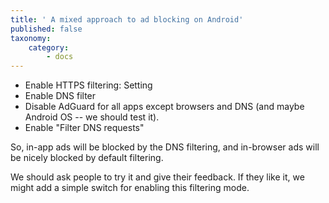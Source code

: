 ```yaml
---
title: ' A mixed approach to ad blocking on Android'
published: false
taxonomy:
    category:
        - docs
---
```


* Enable HTTPS filtering: Setting
* Enable DNS filter
* Disable AdGuard for all apps except browsers and DNS (and maybe Android OS -- we should test it).
* Enable "Filter DNS requests"

So, in-app ads will be blocked by the DNS filtering, and in-browser ads will be nicely blocked by default filtering.

We should ask people to try it and give their feedback. If they like it, we might add a simple switch for enabling this filtering mode.